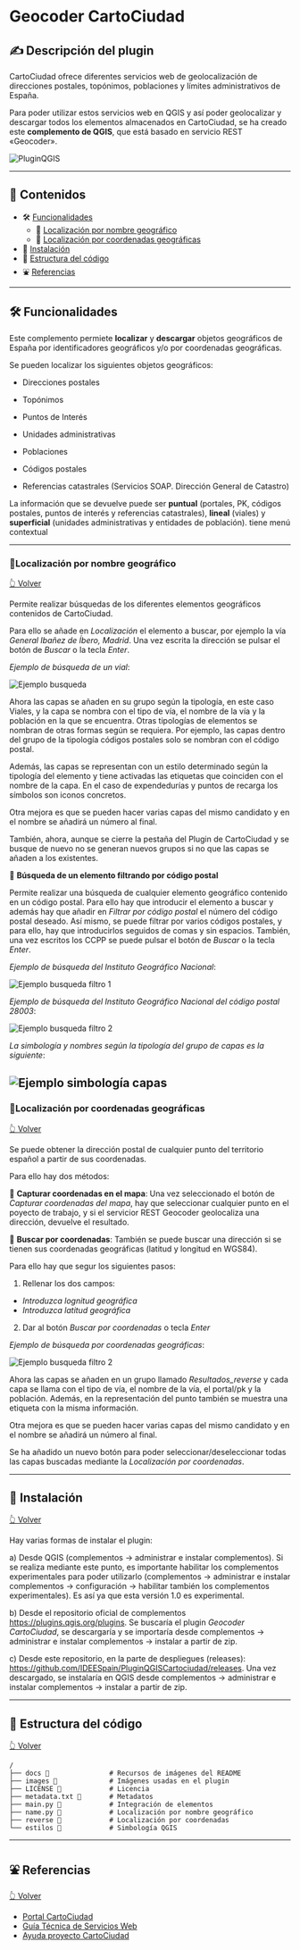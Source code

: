 #  Geocoder CartoCiudad 

## ✍️ Descripción del plugin

CartoCiudad ofrece diferentes servicios web de geolocalización de direcciones postales, topónimos, poblaciones y límites administrativos de España.
 
Para poder utilizar estos servicios web en QGIS y así poder geolocalizar y descargar todos los elementos almacenados en CartoCiudad, se ha creado este **complemento de QGIS**, que está basado en servicio REST «Geocoder».
 
 ![PluginQGIS](docs/inicio.png)
 
---

<a name="contenidos"></a>

## 📇 Contenidos

* 🛠 [Funcionalidades](#funcionalidades)
  * 🔸 [Localización por nombre geográfico](#nombregeografico)
  * 🔸 [Localización por coordenadas geográficas](#coordenadas)
* 🚀 [Instalación](#instalacion)
* 📁 [Estructura del código](#estructura)
* ⛲️ [Referencias](#referencias)

---

## 🛠 Funcionalidades <a name="funcionalidades"></a>

Este complemento permiete **localizar** y **descargar** objetos geográficos de España por identificadores geográficos y/o por coordenadas geográficas. 

Se pueden localizar los siguientes objetos geográficos:
 
  * Direcciones postales
 
  * Topónimos
 
  * Puntos de Interés
 
  * Unidades administrativas
 
  * Poblaciones
 
  * Códigos postales
 
  * Referencias catastrales (Servicios SOAP. Dirección General de Catastro)
 
La información que se devuelve puede ser **puntual** (portales, PK, códigos postales, puntos de interés y referencias catastrales), **lineal** (viales) y **superficial** (unidades administrativas y entidades de población).
tiene menú contextual

---

### 🔸Localización por nombre geográfico <a name="nombregeografico"></a>

[👆 Volver](#contenidos)

Permite realizar búsquedas de los diferentes elementos geográficos contenidos de CartoCiudad.

Para ello se añade en *Localización* el elemento a buscar, por ejemplo la vía *General Ibañez de Íbero, Madrid*. Una vez escrita la dirección se pulsar el botón de *Buscar* o la tecla *Enter*.

 *Ejemplo de búsqueda de un vial*:

![Ejemplo busqueda](docs/ejemplo_ng.png)

Ahora las capas se añaden en su grupo según la tipología, en este caso Viales, y la capa se nombra con el tipo de vía, el nombre de la vía y la población en la que se encuentra. Otras tipologías de elementos se nombran de otras formas según se requiera. Por ejemplo, las capas dentro del grupo de la tipología códigos postales solo se nombran con el código postal. 

Además, las capas se representan con un estilo determinado según la tipología del elemento y tiene activadas las etiquetas que coinciden con el nombre de la capa. En el caso de expendedurías y puntos de recarga los símbolos son iconos concretos.

Otra mejora es que se pueden hacer varias capas del mismo candidato y en el nombre se añadirá un número al final.

También, ahora, aunque se cierre la pestaña del Plugin de CartoCiudad y se busque de nuevo no se generan nuevos grupos si no que las capas se añaden a los existentes.





🔹 **Búsqueda de un elemento filtrando por código postal**

Permite realizar una búsqueda de cualquier elemento geográfico contenido en un código postal. 
Para ello hay que introducir el elemento a buscar y además hay que añadir en *Filtrar por código postal* el número del código postal deseado. Así mismo, se puede filtrar por varios códigos postales, y para ello, hay que introducirlos seguidos de comas y sin espacios. También, una vez escritos los CCPP se puede pulsar el botón de *Buscar* o la tecla *Enter*.

 *Ejemplo de búsqueda del Instituto Geográfico Nacional*:

![Ejemplo busqueda filtro 1](docs/filtro1.png)

 *Ejemplo de búsqueda del Instituto Geográfico Nacional del código postal 28003*:
 
![Ejemplo busqueda filtro 2](docs/filtro2.png)

*La simbología y nombres según la tipología del grupo de capas es la siguiente*:

![Ejemplo simbología capas](docs/simbologia.png)
---

### 🔸Localización por coordenadas geográficas <a name="coordenadas"></a>

[👆 Volver](#contenidos)

Se puede obtener la dirección postal de cualquier punto del territorio español a partir de sus coordenadas.

Para ello hay dos métodos:

🔹 **Capturar coordenadas en el mapa**:
Una vez seleccionado el botón de *Capturar coordenadas del mapa*, hay que seleccionar cualquier punto en el poyecto de trabajo, y si el servicior REST Geocoder geolocaliza una dirección, devuelve el resultado.


🔹 **Buscar por coordenadas**:
También se puede buscar una dirección si se tienen sus coordenadas geográficas (latitud y longitud en WGS84).

Para ello hay que segur los siguientes pasos:

1. Rellenar los dos campos:
 * *Introduzca lognitud geográfica*
 * *Introduzca latitud geográfica*

2. Dar al botón *Buscar por coordenadas* o tecla *Enter*

 *Ejemplo de búsqueda por coordenadas geográficas*:
 
![Ejemplo busqueda filtro 2](docs/Busquedacoordenadas.png)

Ahora las capas se añaden en un grupo llamado *Resultados_reverse* y cada capa se llama con el tipo de vía, el nombre de la vía, el portal/pk y la población. Además, en la representación del punto también se muestra una etiqueta con la misma información.

Otra mejora es que se pueden hacer varias capas del mismo candidato y en el nombre se añadirá un número al final.

Se ha añadido un nuevo botón para poder seleccionar/deseleccionar todas las capas buscadas mediante la *Localización por coordenadas*.

---

## 🚀 Instalación <a name="instalacion"></a>

[👆 Volver](#contenidos)

Hay varias formas de instalar el plugin:

a) Desde QGIS (complementos -> administrar e instalar complementos).
Si se realiza mediante este punto, es importante habilitar los complementos experimentales para poder utilizarlo (complementos -> administrar e instalar complementos -> configuración -> habilitar también los complementos experimentales). Es así ya que esta versión 1.0 es experimental.

b) Desde el repositorio oficial de complementos https://plugins.qgis.org/plugins. Se buscaría el plugin *Geocoder CartoCiudad*, se descargaría y se importaría desde complementos -> administrar e instalar complementos -> instalar a partir de zip.

c) Desde este repositorio, en la parte de despliegues (releases): https://github.com/IDEESpain/PluginQGISCartociudad/releases. Una vez descargado, se instalaría en QGIS desde complementos -> administrar e instalar complementos -> instalar a partir de zip.

---

## 📁 Estructura del código <a name="estructura"></a>

[👆 Volver](#contenidos)

```any
/
├── docs 📁               # Recursos de imágenes del README
├── images 🌈             # Imágenes usadas en el plugin
├── LICENSE 📢            # Licencia              
├── metadata.txt 📁       # Metadatos
├── main.py 📁            # Integración de elementos
├── name.py 📁            # Localización por nombre geográfico
├── reverse 📁            # Localización por coordenadas
└── estilos 📁            # Simbología QGIS
```
---

## ⛲️ Referencias <a name="referencias"></a>

[👆 Volver](#contenidos)

* [Portal CartoCiudad](https://www.cartociudad.es/web/portal)
* [Guía Técnica de Servicios Web](https://www.idee.es/resources/documentos/Cartociudad/CartoCiudad_ServiciosWeb.pdf)
* [Ayuda proyecto CartoCiudad](https://www.idee.es/resources/documentos/Cartociudad/StoryMap.html)
